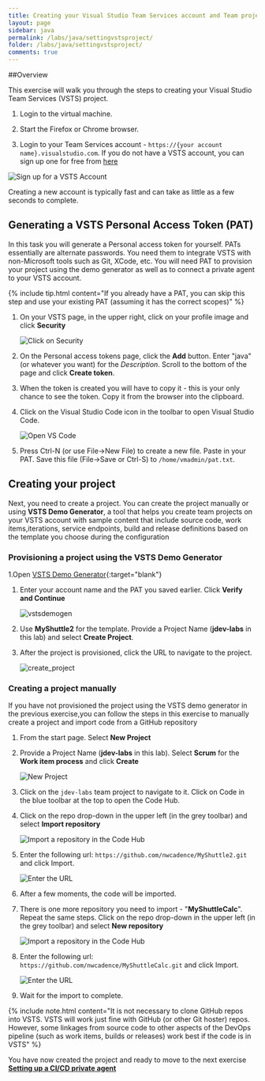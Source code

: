 ```yaml
---
title: Creating your Visual Studio Team Services account and Team project 
layout: page
sidebar: java
permalink: /labs/java/settingvstsproject/
folder: /labs/java/settingvstsproject/
comments: true
---
```


##Overview

This exercise will walk you through the steps to creating your Visual Studio Team Services (VSTS)  project.

1. Login to the virtual machine.

1. Start the Firefox or Chrome browser.

1. Login to your Team Services account - `https://{your account name}.visualstudio.com`. If you do not have a VSTS account, you can sign up one for free from [here](https://www.visualstudio.com/team-services/)

![Sign up for a VSTS Account](images/newaccount.png)

Creating a new account is typically fast and can take as little as a few seconds to complete.   


## Generating a VSTS Personal Access Token (PAT)

In this task you will generate a Personal access token for yourself. PATs essentially are alternate passwords. You need them to integrate VSTS with non-Microsoft tools such as Git, XCode, etc. You will need PAT to provision your project using the demo generator as well as to connect a private agent to your VSTS account.

{% include tip.html content="If you already have a PAT, you can skip this step and use your existing PAT (assuming it has the correct scopes)" %}

1. On your VSTS page, in the upper right, click on your profile image and click **Security**

    ![Click on Security](images/click-security.png)

1. On the Personal access tokens page, click the **Add** button. Enter "java" (or whatever you want) for the *Description*. Scroll to the bottom of the page and click **Create token**.

1. When the token is created you will have to copy it - this is your only chance to see the token. Copy it from the browser into the clipboard.

1. Click on the Visual Studio Code icon in the toolbar to open Visual Studio Code.

    ![Open VS Code](images/vs-code.png)

1. Press Ctrl-N (or use File->New File) to create a new file. Paste in your PAT. Save this file (File->Save or Ctrl-S) to `/home/vmadmin/pat.txt`.

## Creating your project

Next, you need to create a project. You can create the project manually or using **VSTS Demo Generator**, a tool that helps you create team projects on your VSTS account with sample content that include source code, work items,iterations, service endpoints, build and release definitions based on the template you choose during the configuration

### Provisioning a project using the VSTS Demo Generator


1.Open [VSTS Demo Generator](https://vstsdemogenerator.azurewebsites.net){:target="blank"} 

1. Enter your account name and the PAT you saved earlier. Click **Verify and Continue**

   ![vstsdemogen](images/vstsdemogen.png)

1. Use **MyShuttle2** for the template. Provide a Project Name (**jdev-labs** in this lab) and select **Create Project**. 

1. After the project is provisioned, click the URL to navigate to the project.

   ![create_project](images/create_project.png)


### Creating a project manually

If you have not provisioned the project using the VSTS demo generator in the previous exercise,you can follow the steps in this exercise to manually create a project and import code from a GitHub repository

1. From the start page. Select **New Project**

1. Provide a Project Name (**jdev-labs** in this lab). Select **Scrum** for the **Work item process** and click **Create**

    ![New Project](images/newproject.png)

1. Click on the `jdev-labs` team project to navigate to it. Click on Code in the blue toolbar at the top to open the Code Hub.

1. Click on the repo drop-down in the upper left (in the grey toolbar) and select **Import repository**

    ![Import a repository in the Code Hub](images/import-repo.png)

1. Enter the following url: `https://github.com/nwcadence/MyShuttle2.git` and click Import.

    ![Enter the URL](images/import-myshuttle2-url.png)

1. After a few moments, the code will be imported.

1. There is one more repository you need to import - "**MyShuttleCalc**". Repeat the same steps.  Click on the repo drop-down in the upper left (in the grey toolbar) and select **New repository**

    ![Import a repository in the Code Hub](images/import-repo.png)

1. Enter the following url: `https://github.com/nwcadence/MyShuttleCalc.git` and click Import.

    ![Enter the URL](images/import-myshuttlecalc-url.png)

1. Wait for the import to complete.

  {% include note.html content="It is not necessary to clone GitHub repos into VSTS. VSTS will work just fine with GitHub (or other Git hoster) repos. However, some linkages from source code to other aspects of the DevOps pipeline (such as work items, builds or releases) work best if the code is in VSTS" %}

You have now created the project and ready to move to the next exercise [**Setting up a CI/CD private agent** ](../dockerimage/)